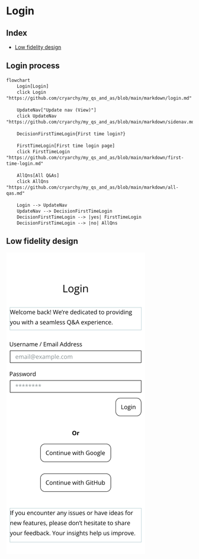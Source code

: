 # Login

## Index

-   [Low fidelity design](#low-fidelity-design)

## Login process

```mermaid
flowchart
    Login[Login]
    click Login "https://github.com/cryarchy/my_qs_and_as/blob/main/markdown/login.md"

    UpdateNav["Update nav (View)"]
    click UpdateNav "https://github.com/cryarchy/my_qs_and_as/blob/main/markdown/sidenav.md"

    DecisionFirstTimeLogin{First time login?}

    FirstTimeLogin[First time login page]
    click FirstTimeLogin "https://github.com/cryarchy/my_qs_and_as/blob/main/markdown/first-time-login.md"

    AllQns[All Q&As]
    click AllQns "https://github.com/cryarchy/my_qs_and_as/blob/main/markdown/all-qas.md"

    Login --> UpdateNav
    UpdateNav --> DecisionFirstTimeLogin
    DecisionFirstTimeLogin --> |yes| FirstTimeLogin
    DecisionFirstTimeLogin --> |no| AllQns
```

## Low fidelity design

![Login page design](../wireframes/login.png)
